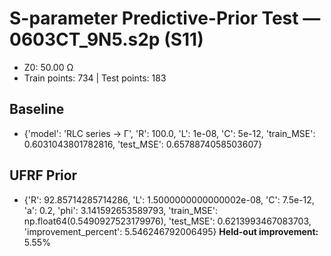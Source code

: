 # S-parameter Predictive-Prior Test — 0603CT_9N5.s2p (S11)
- Z0: 50.00 Ω
- Train points: 734  |  Test points: 183

## Baseline
- {'model': 'RLC series -> Γ', 'R': 100.0, 'L': 1e-08, 'C': 5e-12, 'train_MSE': 0.6031043801782816, 'test_MSE': 0.6578874058503607}

## UFRF Prior
- {'R': 92.85714285714286, 'L': 1.5000000000000002e-08, 'C': 7.5e-12, 'a': 0.2, 'phi': 3.141592653589793, 'train_MSE': np.float64(0.5490927523179976), 'test_MSE': 0.6213993467083703, 'improvement_percent': 5.546246792006495}
**Held-out improvement:** 5.55%